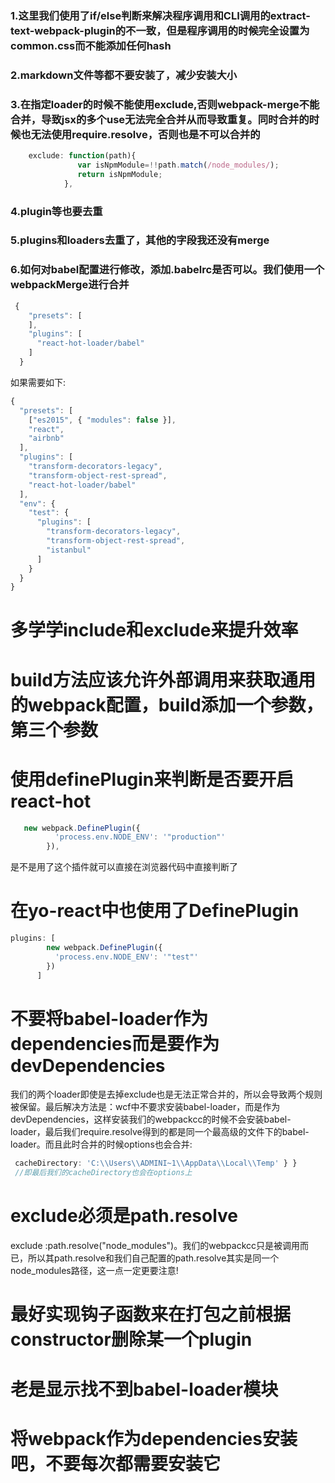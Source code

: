 ### 1.这里我们使用了if/else判断来解决程序调用和CLI调用的extract-text-webpack-plugin的不一致，但是程序调用的时候完全设置为common.css而不能添加任何hash

### 2.markdown文件等都不要安装了，减少安装大小

### 3.在指定loader的时候不能使用exclude,否则webpack-merge不能合并，导致jsx的多个use无法完全合并从而导致重复。同时合并的时候也无法使用require.resolve，否则也是不可以合并的

```js
    exclude: function(path){
               var isNpmModule=!!path.match(/node_modules/);
               return isNpmModule;
            },
```

### 4.plugin等也要去重

### 5.plugins和loaders去重了，其他的字段我还没有merge

### 6.如何对babel配置进行修改，添加.babelrc是否可以。我们使用一个webpackMerge进行合并

```js
 {
    "presets": [
    ],
    "plugins": [
      "react-hot-loader/babel"
    ]
  }
```

如果需要如下:

```js
{
  "presets": [
    ["es2015", { "modules": false }],
    "react",
    "airbnb"
  ],
  "plugins": [
    "transform-decorators-legacy",
    "transform-object-rest-spread",
    "react-hot-loader/babel"
  ],
  "env": {
    "test": {
      "plugins": [
        "transform-decorators-legacy",
        "transform-object-rest-spread",
        "istanbul"
      ]
    }
  }
}
```

# 多学学include和exclude来提升效率
# build方法应该允许外部调用来获取通用的webpack配置，build添加一个参数，第三个参数

# 使用definePlugin来判断是否要开启react-hot

```js
   new webpack.DefinePlugin({
          'process.env.NODE_ENV': '"production"'
        }),
```

是不是用了这个插件就可以直接在浏览器代码中直接判断了

# 在yo-react中也使用了DefinePlugin

```js
plugins: [
        new webpack.DefinePlugin({
          'process.env.NODE_ENV': '"test"'
        })
      ]
```

# 不要将babel-loader作为dependencies而是要作为devDependencies
我们的两个loader即使是去掉exclude也是无法正常合并的，所以会导致两个规则被保留。最后解决方法是：wcf中不要求安装babel-loader，而是作为devDependencies，这样安装我们的webpackcc的时候不会安装babel-loader，最后我们require.resolve得到的都是同一个最高级的文件下的babel-loader。而且此时合并的时候options也会合并:

```js
 cacheDirectory: 'C:\\Users\\ADMINI~1\\AppData\\Local\\Temp' } }
 //即最后我们的cacheDirectory也会在options上
```


# exclude必须是path.resolve
 exclude :path.resolve("node_modules")。我们的webpackcc只是被调用而已，所以其path.resolve和我们自己配置的path.resolve其实是同一个node_modules路径，这一点一定更要注意!

 # 最好实现钩子函数来在打包之前根据constructor删除某一个plugin

# 老是显示找不到babel-loader模块

# 将webpack作为dependencies安装吧，不要每次都需要安装它
